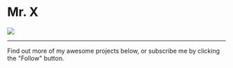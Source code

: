 
# Mr. X

<a href="https://xaoxuu.com">
  <img src="https://bu.dusays.com/2022/10/23/63542895cfd29.png" />
</a>
<br>

----

Find out more of my awesome projects below, or subscribe me by clicking the "Follow" button.
